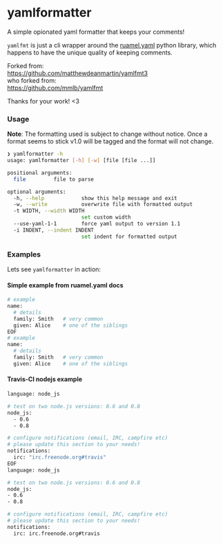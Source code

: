 # yamlformatter

A simple opionated yaml formatter that keeps your comments!

`yamlfmt` is just a cli wrapper around the [ruamel.yaml](https://bitbucket.org/ruamel/yaml) python library, which happens to have the unique quality of keeping comments.

Forked from:  
https://github.com/matthewdeanmartin/yamlfmt3  
who forked from:  
https://github.com/mmlb/yamlfmt  

Thanks for your work! <3

### Usage

**Note**:
The formatting used is subject to change without notice.
Once a format seems to stick v1.0 will be tagged and the format will not change.

```sh
❯ yamlformatter -h
usage: yamlformatter [-h] [-w] [file [file ...]]

positional arguments:
  file         file to parse

optional arguments:
  -h, --help            show this help message and exit
  -w, --write           overwrite file with formatted output
  -t WIDTH, --width WIDTH
                        set custom width
  --use-yaml-1-1        force yaml output to version 1.1
  -i INDENT, --indent INDENT
                        set indent for formatted output

```

### Examples

Lets see `yamlformatter` in action:

#### Simple example from ruamel.yaml docs
```sh
# example
name:
  # details
  family: Smith   # very common
  given: Alice    # one of the siblings
EOF
# example
name:
  # details
  family: Smith   # very common
  given: Alice    # one of the siblings
```

#### Travis-CI nodejs example
```sh
language: node_js

# test on two node.js versions: 0.6 and 0.8
node_js:
  - 0.6
  - 0.8

# configure notifications (email, IRC, campfire etc)
# please update this section to your needs!
notifications:
  irc: "irc.freenode.org#travis"
EOF
language: node_js

# test on two node.js versions: 0.6 and 0.8
node_js:
- 0.6
- 0.8

# configure notifications (email, IRC, campfire etc)
# please update this section to your needs!
notifications:
  irc: irc.freenode.org#travis
```
